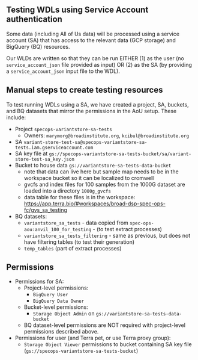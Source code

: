 ## Testing WDLs using Service Account authentication

Some data (including All of Us data) will be processed using a service account (SA) that has access to the relevant data (GCP storage) and BigQuery (BQ) resources.

Our WLDs are written so that they can be run EITHER (1) as the user (no `service_account_json` file provided as input) OR (2) as the SA (by providing a `service_account_json` input file to the WDL).

## Manual steps to create testing resources
To test running WDLs using a SA, we have created a project, SA, buckets, and BQ datasets that mirror the permissions in the AoU setup. These include:
* Project `specops-variantstore-sa-tests`
    * Owners: `marymorg@broadinstitute.org`, `kcibul@broadinstitute.org`
* SA `variant-store-test-sa@specops-variantstore-sa-tests.iam.gserviceaccount.com`
* SA key file at `gs://specops-variantstore-sa-tests-bucket/sa/variant-store-test-sa_key.json`
* Bucket to house data `gs://variantstore-sa-tests-data-bucket`
    * note that data can live here but sample map needs to be in the workspace bucket so it can be localized to cromwell
    * gvcfs and index files for 100 samples from the 1000G dataset are loaded into a directory `1000g_gvcfs`
    * data table for these files is in the workspace: https://app.terra.bio/#workspaces/broad-dsp-spec-ops-fc/gvs_sa_testing
* BQ datasets:
    * `variantstore_sa_tests` - data copied from `spec-ops-aou:anvil_100_for_testing` - (to test extract processes)
    * `variantstore_sa_tests_filtering` - same as previous, but does not have filtering tables (to test their generation)
    * `temp_tables` (part of extract processes)

## Permissions
* Permissions for SA:
    * Project-level permissions:
        * `BigQuery User`
        * `BigQuery Data Owner`
    * Bucket-level permissions:
        * `Storage Object Admin` on `gs://variantstore-sa-tests-data-bucket`
    * BQ dataset-level permissions are NOT required with project-level permissions described above.
* Permissions for user (and Terra pet, or use Terra proxy group):
    * `Storage Object Viewer` permissions to bucket containing SA key file (`gs://specops-variantstore-sa-tests-bucket`)
    
